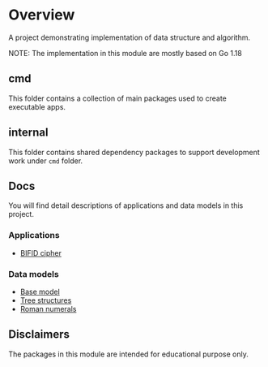 # Overview

A project demonstrating implementation of data structure and algorithm.

NOTE: The implementation in this module are mostly based on Go 1.18

## cmd

This folder contains a collection of main packages used to create executable apps.

## internal

This folder contains shared dependency packages to support development work under `cmd` folder.

## Docs

You will find detail descriptions of applications and data models in this project.

### Applications

* [BIFID cipher](./docs/bifid.md)

### Data models

* [Base model](./docs/basemodel.md)
* [Tree structures](./docs/treemdl.md)
* [Roman numerals](./docs/romans.md)

## Disclaimers

The packages in this module are intended for educational purpose only.